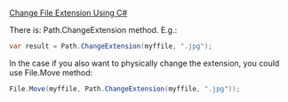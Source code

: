 [Change File Extension Using C#](http://stackoverflow.com/questions/5259961/change-file-extension-using-c-sharp)



There is: Path.ChangeExtension method. E.g.:

```cs
var result = Path.ChangeExtension(myffile, ".jpg");
```

In the case if you also want to physically change the extension, you could use File.Move method:

```cs
File.Move(myffile, Path.ChangeExtension(myffile, ".jpg"));
```
